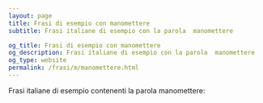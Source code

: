 ```yaml
---
layout: page
title: Frasi di esempio con manomettere 
subtitle: Frasi italiane di esempio con la parola  manomettere

og_title: Frasi di esempio con manomettere 
og_description: Frasi italiane di esempio con la parola  manomettere
og_type: website
permalink: /frasi/m/manomettere.html
---
```


Frasi italiane di esempio contenenti la parola manomettere:


